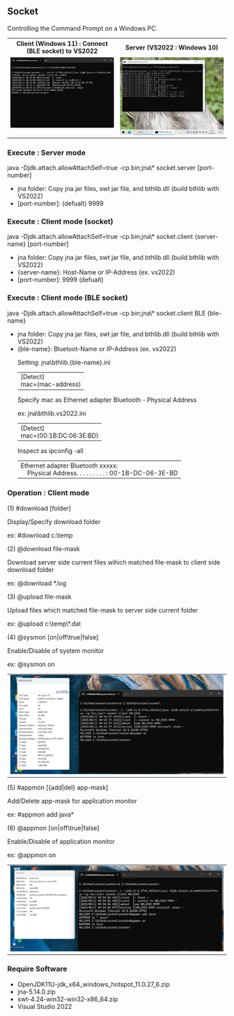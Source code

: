 <h2>Socket</h2>

Controlling the Command Prompt on a Windows PC.

<table border=0><tr>
<th>Client (Windows 11) : Connect (BLE socket) to VS2022</th>
<th> Server (VS2022 : Windows 10)</th>
</tr><tr>
<td valign=top><img src=img/client.png /></td>
<td valign=top><img src=img/server.png /></td>
</tr></table>

<h3>Execute : Server mode</h3>

java -Djdk.attach.allowAttachSelf=true -cp bin;jna\\* socket.server \[port-number\]

- jna folder: Copy jna jar files, swt jar file, and bthlib.dll (build bthlib with VS2022)
- \[port-number\]: (defualt) 9999

<h3>Execute : Client mode (socket)</h3>

java -Djdk.attach.allowAttachSelf=true -cp bin;jna\\* socket.client \{server-name\} \[port-number\]

- jna folder: Copy jna jar files, swt jar file, and bthlib.dll (build bthlib with VS2022)
- \{server-name\}: Host-Name or IP-Address (ex. vs2022)
- \[port-number\]: 9999 (defualt) 

<h3>Execute : Client mode (BLE socket)</h3>

java -Djdk.attach.allowAttachSelf=true -cp bin;jna\\* socket.client BLE {ble-name}

- jna folder: Copy jna jar files, swt jar file, and bthlib.dll (build bthlib with VS2022)
- {ble-name}: Bluetoot-Name or IP-Address (ex. vs2022)

<ul>

Setting: jna\bthlib.\{ble-name\}.ini

<table><tr><td>
[Detect]<br>
mac=(mac-address)
</td></tr></table>

Specify mac as Ethernet adapter Bluetooth - Physical Address

ex: jna\bthlib.vs2022.ini

<table><tr><td>
[Detect]<br>
mac=(00:1B:DC:06:3E:BD)
</td></tr></table>

Inspect as ipconfig -all

<table><tr><td>
Ethernet adapter Bluetooth xxxxx:<br>
&nbsp; &nbsp; Physical Address. . . . . . . . . : 00-1B-DC-06-3E-BD
</td></tr></table>
</ul>

<h3>Operation : Client mode</h3>

(1) #download \[folder\]

Display/Specify download folder

ex: #download c:\\temp

(2) @download file-mask

Download server side current files wihich matched file-mask to client side download folder

ex: @download *.log

(3) @upload file-mask

Upload files which matched file-mask to server side current folder

ex: @upload c:\\temp\\*.dat

(4) @sysmon \[on|off\true|false\]

Enable/Disable of system monitor

ex: @sysmon on

<table border=0><tr>
<td valign=top><img src=img/sysmon.png /></td>
</tr></table>

(5) #appmon \[{add|del} app-mask\]

Add/Delete app-mask for application monitor

ex: #appmon add java*

(6) @appmon \[on|off\true|false\]

Enable/Disable of application monitor

ex: @appmon on

<table border=0><tr>
<td valign=top><img src=img/appmon.png /></td>
</tr></table>

<h3>Require Software</h3>

- OpenJDK11U-jdk_x64_windows_hotspot_11.0.27_6.zip
- jna-5.14.0.zip
- swt-4.24-win32-win32-x86_64.zip
- Visual Studio 2022

